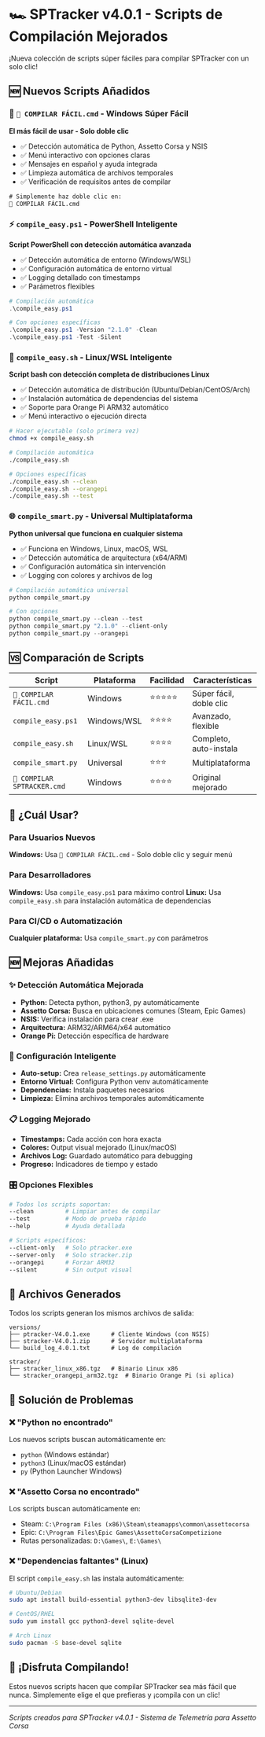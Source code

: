 # 🏎️ SPTracker v4.0.1 - Scripts de Compilación Mejorados

¡Nueva colección de scripts súper fáciles para compilar SPTracker con un solo clic!

## 🆕 Nuevos Scripts Añadidos

### 🎯 `🎯 COMPILAR FÁCIL.cmd` - Windows Súper Fácil
**El más fácil de usar - Solo doble clic**
- ✅ Detección automática de Python, Assetto Corsa y NSIS
- ✅ Menú interactivo con opciones claras
- ✅ Mensajes en español y ayuda integrada
- ✅ Limpieza automática de archivos temporales
- ✅ Verificación de requisitos antes de compilar

```cmd
# Simplemente haz doble clic en:
🎯 COMPILAR FÁCIL.cmd
```

### ⚡ `compile_easy.ps1` - PowerShell Inteligente
**Script PowerShell con detección automática avanzada**
- ✅ Detección automática de entorno (Windows/WSL)
- ✅ Configuración automática de entorno virtual
- ✅ Logging detallado con timestamps
- ✅ Parámetros flexibles

```powershell
# Compilación automática
.\compile_easy.ps1

# Con opciones específicas
.\compile_easy.ps1 -Version "2.1.0" -Clean
.\compile_easy.ps1 -Test -Silent
```

### 🐧 `compile_easy.sh` - Linux/WSL Inteligente
**Script bash con detección completa de distribuciones Linux**
- ✅ Detección automática de distribución (Ubuntu/Debian/CentOS/Arch)
- ✅ Instalación automática de dependencias del sistema
- ✅ Soporte para Orange Pi ARM32 automático
- ✅ Menú interactivo o ejecución directa

```bash
# Hacer ejecutable (solo primera vez)
chmod +x compile_easy.sh

# Compilación automática
./compile_easy.sh

# Opciones específicas
./compile_easy.sh --clean
./compile_easy.sh --orangepi
./compile_easy.sh --test
```

### 🌐 `compile_smart.py` - Universal Multiplataforma
**Python universal que funciona en cualquier sistema**
- ✅ Funciona en Windows, Linux, macOS, WSL
- ✅ Detección automática de arquitectura (x64/ARM)
- ✅ Configuración automática sin intervención
- ✅ Logging con colores y archivos de log

```python
# Compilación automática universal
python compile_smart.py

# Con opciones
python compile_smart.py --clean --test
python compile_smart.py "2.1.0" --client-only
python compile_smart.py --orangepi
```

## 🆚 Comparación de Scripts

| Script | Plataforma | Facilidad | Características |
|--------|------------|-----------|-----------------|
| `🎯 COMPILAR FÁCIL.cmd` | Windows | ⭐⭐⭐⭐⭐ | Súper fácil, doble clic |
| `compile_easy.ps1` | Windows/WSL | ⭐⭐⭐⭐ | Avanzado, flexible |
| `compile_easy.sh` | Linux/WSL | ⭐⭐⭐⭐ | Completo, auto-instala |
| `compile_smart.py` | Universal | ⭐⭐⭐ | Multiplataforma |
| `🚀 COMPILAR SPTRACKER.cmd` | Windows | ⭐⭐⭐⭐ | Original mejorado |

## 🎯 ¿Cuál Usar?

### Para Usuarios Nuevos
**Windows:** Usa `🎯 COMPILAR FÁCIL.cmd` - Solo doble clic y seguir menú

### Para Desarrolladores
**Windows:** Usa `compile_easy.ps1` para máximo control
**Linux:** Usa `compile_easy.sh` para instalación automática de dependencias

### Para CI/CD o Automatización
**Cualquier plataforma:** Usa `compile_smart.py` con parámetros

## 🆕 Mejoras Añadidas

### ✨ Detección Automática Mejorada
- **Python:** Detecta python, python3, py automáticamente
- **Assetto Corsa:** Busca en ubicaciones comunes (Steam, Epic Games)
- **NSIS:** Verifica instalación para crear .exe
- **Arquitectura:** ARM32/ARM64/x64 automático
- **Orange Pi:** Detección específica de hardware

### 🧠 Configuración Inteligente
- **Auto-setup:** Crea `release_settings.py` automáticamente
- **Entorno Virtual:** Configura Python venv automáticamente
- **Dependencias:** Instala paquetes necesarios
- **Limpieza:** Elimina archivos temporales automáticamente

### 📋 Logging Mejorado
- **Timestamps:** Cada acción con hora exacta
- **Colores:** Output visual mejorado (Linux/macOS)
- **Archivos Log:** Guardado automático para debugging
- **Progreso:** Indicadores de tiempo y estado

### 🎛️ Opciones Flexibles
```bash
# Todos los scripts soportan:
--clean         # Limpiar antes de compilar
--test          # Modo de prueba rápido
--help          # Ayuda detallada

# Scripts específicos:
--client-only   # Solo ptracker.exe
--server-only   # Solo stracker.zip
--orangepi      # Forzar ARM32
--silent        # Sin output visual
```

## 📁 Archivos Generados

Todos los scripts generan los mismos archivos de salida:

```
versions/
├── ptracker-V4.0.1.exe      # Cliente Windows (con NSIS)
├── stracker-V4.0.1.zip      # Servidor multiplataforma
└── build_log_4.0.1.txt      # Log de compilación

stracker/
├── stracker_linux_x86.tgz   # Binario Linux x86
└── stracker_orangepi_arm32.tgz  # Binario Orange Pi (si aplica)
```

## 🔧 Solución de Problemas

### ❌ "Python no encontrado"
Los nuevos scripts buscan automáticamente en:
- `python` (Windows estándar)
- `python3` (Linux/macOS estándar)  
- `py` (Python Launcher Windows)

### ❌ "Assetto Corsa no encontrado"
Los scripts buscan automáticamente en:
- Steam: `C:\Program Files (x86)\Steam\steamapps\common\assettocorsa`
- Epic: `C:\Program Files\Epic Games\AssettoCorsaCompetizione`
- Rutas personalizadas: `D:\Games\`, `E:\Games\`

### ❌ "Dependencias faltantes" (Linux)
El script `compile_easy.sh` las instala automáticamente:
```bash
# Ubuntu/Debian
sudo apt install build-essential python3-dev libsqlite3-dev

# CentOS/RHEL
sudo yum install gcc python3-devel sqlite-devel

# Arch Linux
sudo pacman -S base-devel sqlite
```

## 🎉 ¡Disfruta Compilando!

Estos nuevos scripts hacen que compilar SPTracker sea más fácil que nunca. Simplemente elige el que prefieras y ¡compila con un clic!

---

*Scripts creados para SPTracker v4.0.1 - Sistema de Telemetría para Assetto Corsa*
